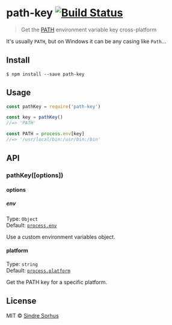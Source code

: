 # path-key [![Build Status](https://travis-ci.org/sindresorhus/path-key.svg?branch=master)](https://travis-ci.org/sindresorhus/path-key)

> Get the [PATH](<https://en.wikipedia.org/wiki/PATH_(variable)>) environment variable key cross-platform

It's usually `PATH`, but on Windows it can be any casing like `Path`...

## Install

```
$ npm install --save path-key
```

## Usage

```js
const pathKey = require('path-key')

const key = pathKey()
//=> 'PATH'

const PATH = process.env[key]
//=> '/usr/local/bin:/usr/bin:/bin'
```

## API

### pathKey([options])

#### options

##### env

Type: `Object`<br>
Default: [`process.env`](https://nodejs.org/api/process.html#process_process_env)

Use a custom environment variables object.

#### platform

Type: `string`<br>
Default: [`process.platform`](https://nodejs.org/api/process.html#process_process_platform)

Get the PATH key for a specific platform.

## License

MIT © [Sindre Sorhus](https://sindresorhus.com)

